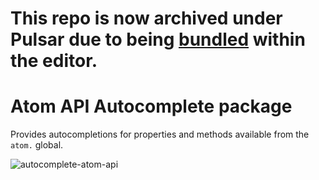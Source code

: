 # This repo is now archived under Pulsar due to being [bundled](https://github.com/pulsar-edit/pulsar/pull/476) within the editor.

# Atom API Autocomplete package

Provides autocompletions for properties and methods available from the `atom.` global.

![autocomplete-atom-api](https://cloud.githubusercontent.com/assets/69169/7211322/9c402ea2-e50e-11e4-9d74-56ab91aa101d.gif)
